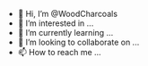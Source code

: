 - 👋 Hi, I’m @WoodCharcoals
- 👀 I’m interested in ...
- 🌱 I’m currently learning ...
- 💞️ I’m looking to collaborate on ...
- 📫 How to reach me ...

<!---
WoodCharcoals/WoodCharcoals is a ✨ special ✨ repository because its `README.md` (this file) appears on your GitHub profile.
You can click the Preview link to take a look at your changes.
--->
